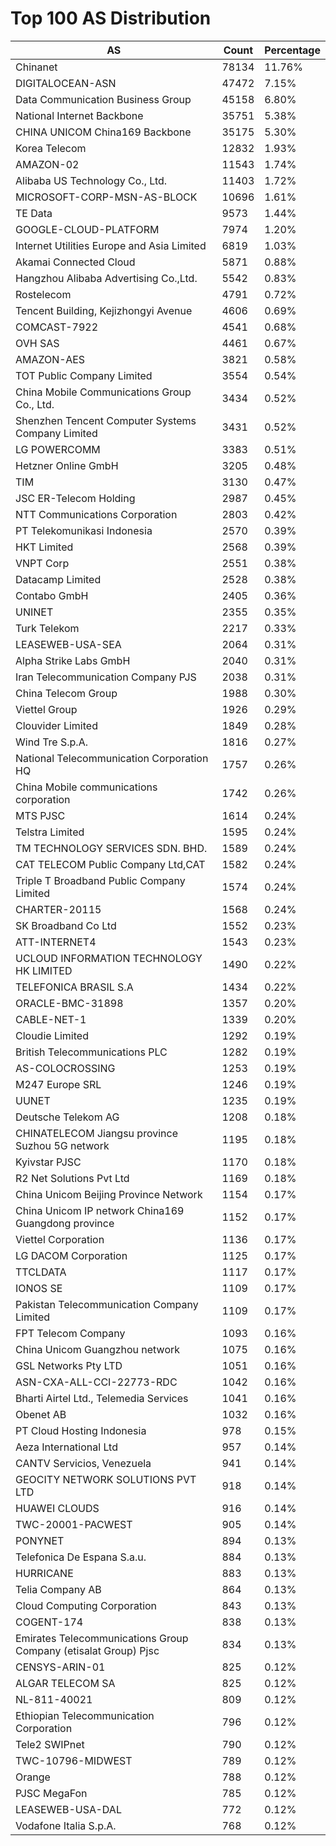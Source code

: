 # Top 100 AS Distribution
| AS | Count | Percentage |
|----|----|----|
| Chinanet | 78134 | 11.76% |
| DIGITALOCEAN-ASN | 47472 | 7.15% |
| Data Communication Business Group | 45158 | 6.80% |
| National Internet Backbone | 35751 | 5.38% |
| CHINA UNICOM China169 Backbone | 35175 | 5.30% |
| Korea Telecom | 12832 | 1.93% |
| AMAZON-02 | 11543 | 1.74% |
| Alibaba US Technology Co., Ltd. | 11403 | 1.72% |
| MICROSOFT-CORP-MSN-AS-BLOCK | 10696 | 1.61% |
| TE Data | 9573 | 1.44% |
| GOOGLE-CLOUD-PLATFORM | 7974 | 1.20% |
| Internet Utilities Europe and Asia Limited | 6819 | 1.03% |
| Akamai Connected Cloud | 5871 | 0.88% |
| Hangzhou Alibaba Advertising Co.,Ltd. | 5542 | 0.83% |
| Rostelecom | 4791 | 0.72% |
| Tencent Building, Kejizhongyi Avenue | 4606 | 0.69% |
| COMCAST-7922 | 4541 | 0.68% |
| OVH SAS | 4461 | 0.67% |
| AMAZON-AES | 3821 | 0.58% |
| TOT Public Company Limited | 3554 | 0.54% |
| China Mobile Communications Group Co., Ltd. | 3434 | 0.52% |
| Shenzhen Tencent Computer Systems Company Limited | 3431 | 0.52% |
| LG POWERCOMM | 3383 | 0.51% |
| Hetzner Online GmbH | 3205 | 0.48% |
| TIM | 3130 | 0.47% |
| JSC ER-Telecom Holding | 2987 | 0.45% |
| NTT Communications Corporation | 2803 | 0.42% |
| PT Telekomunikasi Indonesia | 2570 | 0.39% |
| HKT Limited | 2568 | 0.39% |
| VNPT Corp | 2551 | 0.38% |
| Datacamp Limited | 2528 | 0.38% |
| Contabo GmbH | 2405 | 0.36% |
| UNINET | 2355 | 0.35% |
| Turk Telekom | 2217 | 0.33% |
| LEASEWEB-USA-SEA | 2064 | 0.31% |
| Alpha Strike Labs GmbH | 2040 | 0.31% |
| Iran Telecommunication Company PJS | 2038 | 0.31% |
| China Telecom Group | 1988 | 0.30% |
| Viettel Group | 1926 | 0.29% |
| Clouvider Limited | 1849 | 0.28% |
| Wind Tre S.p.A. | 1816 | 0.27% |
| National Telecommunication Corporation HQ | 1757 | 0.26% |
| China Mobile communications corporation | 1742 | 0.26% |
| MTS PJSC | 1614 | 0.24% |
| Telstra Limited | 1595 | 0.24% |
| TM TECHNOLOGY SERVICES SDN. BHD. | 1589 | 0.24% |
| CAT TELECOM Public Company Ltd,CAT | 1582 | 0.24% |
| Triple T Broadband Public Company Limited | 1574 | 0.24% |
| CHARTER-20115 | 1568 | 0.24% |
| SK Broadband Co Ltd | 1552 | 0.23% |
| ATT-INTERNET4 | 1543 | 0.23% |
| UCLOUD INFORMATION TECHNOLOGY HK LIMITED | 1490 | 0.22% |
| TELEFONICA BRASIL S.A | 1434 | 0.22% |
| ORACLE-BMC-31898 | 1357 | 0.20% |
| CABLE-NET-1 | 1339 | 0.20% |
| Cloudie Limited | 1292 | 0.19% |
| British Telecommunications PLC | 1282 | 0.19% |
| AS-COLOCROSSING | 1253 | 0.19% |
| M247 Europe SRL | 1246 | 0.19% |
| UUNET | 1235 | 0.19% |
| Deutsche Telekom AG | 1208 | 0.18% |
| CHINATELECOM Jiangsu province Suzhou 5G network | 1195 | 0.18% |
| Kyivstar PJSC | 1170 | 0.18% |
| R2 Net Solutions Pvt Ltd | 1169 | 0.18% |
| China Unicom Beijing Province Network | 1154 | 0.17% |
| China Unicom IP network China169 Guangdong province | 1152 | 0.17% |
| Viettel Corporation | 1136 | 0.17% |
| LG DACOM Corporation | 1125 | 0.17% |
| TTCLDATA | 1117 | 0.17% |
| IONOS SE | 1109 | 0.17% |
| Pakistan Telecommunication Company Limited | 1109 | 0.17% |
| FPT Telecom Company | 1093 | 0.16% |
| China Unicom Guangzhou network | 1075 | 0.16% |
| GSL Networks Pty LTD | 1051 | 0.16% |
| ASN-CXA-ALL-CCI-22773-RDC | 1042 | 0.16% |
| Bharti Airtel Ltd., Telemedia Services | 1041 | 0.16% |
| Obenet AB | 1032 | 0.16% |
| PT Cloud Hosting Indonesia | 978 | 0.15% |
| Aeza International Ltd | 957 | 0.14% |
| CANTV Servicios, Venezuela | 941 | 0.14% |
| GEOCITY NETWORK SOLUTIONS PVT LTD | 918 | 0.14% |
| HUAWEI CLOUDS | 916 | 0.14% |
| TWC-20001-PACWEST | 905 | 0.14% |
| PONYNET | 894 | 0.13% |
| Telefonica De Espana S.a.u. | 884 | 0.13% |
| HURRICANE | 883 | 0.13% |
| Telia Company AB | 864 | 0.13% |
| Cloud Computing Corporation | 843 | 0.13% |
| COGENT-174 | 838 | 0.13% |
| Emirates Telecommunications Group Company (etisalat Group) Pjsc | 834 | 0.13% |
| CENSYS-ARIN-01 | 825 | 0.12% |
| ALGAR TELECOM SA | 825 | 0.12% |
| NL-811-40021 | 809 | 0.12% |
| Ethiopian Telecommunication Corporation | 796 | 0.12% |
| Tele2 SWIPnet | 790 | 0.12% |
| TWC-10796-MIDWEST | 789 | 0.12% |
| Orange | 788 | 0.12% |
| PJSC MegaFon | 785 | 0.12% |
| LEASEWEB-USA-DAL | 772 | 0.12% |
| Vodafone Italia S.p.A. | 768 | 0.12% |
